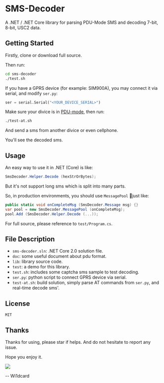 # SMS-Decoder

A .NET / .NET Core library for parsing PDU-Mode SMS and decoding 7-bit, 8-bit, USC2 data.

## Getting Started

Firstly, clone or download full source.

Then run:

```bash
cd sms-decoder
./test.sh
```

If you have a GPRS device (for example: SIM900A), you may connect it via serial, and modify `ser.py`:

```python
ser = serial.Serial("<YOUR_DEVICE_SERIAL>")
```

Make sure your divice is in [PDU-mode](https://www.diafaan.com/sms-tutorials/gsm-modem-tutorial/at-cmgf/), then run:

```bash
./test-at.sh
```

And send a sms from another divice or even cellphone.

You'll see the decoded sms.

## Usage

An easy way to use it in .NET (Core) is like:

```csharp
SmsDecoder.Helper.Decode (hexStrOrBytes);
```

But it's not support long sms which is split into many parts.

So, in production environments, you should use `MessagePool` just like:

```csharp
public static void onCompleteMsg (SmsDecoder.Message msg) {}
var pool = new SmsDecoder.MessagePool (onCompleteMsg);
pool.Add (SmsDecoder.Helper.Decode (...));
```

For full source, please reference to `test/Program.cs`.

## File Description

- `sms-decoder.sln`: .NET Core 2.0 solution file.
- `doc`: some useful document about pdu format.
- `lib`: library source code.
- `test`: a demo for this library.
- `test.sh`: includes some captcha sms sample to test decoding.
- `ser.py`: python script to connect GPRS device via serial.
- `test-at.sh`: build solution, simply parse AT commands from `ser.py`, and real-time decode sms'.

## License

`MIT`

## Thanks

Thanks for using, please star if helps. And do not hesitate to report any issue.

Hope you enjoy it.

![](https://i.loli.net/2018/03/09/5aa2a82bbd4b2.jpg)

-- Wi1dcard